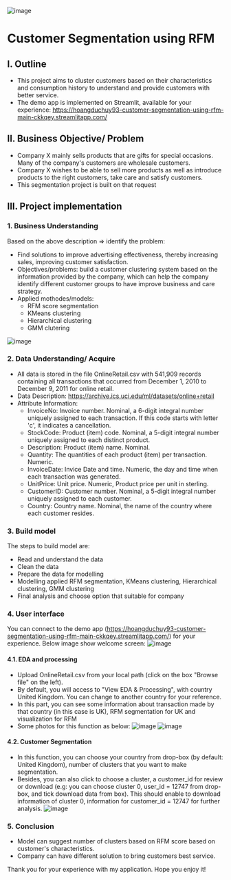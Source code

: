 ![image](https://user-images.githubusercontent.com/91864024/178642808-201e7d4e-7c46-499c-a16d-24b32190c179.png)
# Customer Segmentation using RFM
## I. Outline
- This project aims to cluster customers based on their characteristics and consumption history to understand and provide customers with better service.
- The demo app is implemented on Streamlit, available for your experience:
https://hoangduchuy93-customer-segmentation-using-rfm-main-ckkqey.streamlitapp.com/
## II. Business Objective/ Problem
- Company X mainly sells products that are gifts for special occasions. Many of the company's customers are wholesale customers.
- Company X wishes to be able to sell more products as well as introduce products to the right customers, take care and satisfy customers.
- This segmentation project is built on that request
## III. Project implementation
### 1. Business Understanding
Based on the above description => identify the problem:

- Find solutions to improve advertising effectiveness, thereby increasing sales, improving customer satisfaction.
- Objectives/problems: build a customer clustering system based on the information provided by the company, which can help the company identify different customer groups to have improve business and care strategy.
- Applied mothodes/models:
  - RFM score segmentation
  - KMeans clustering
  - Hierarchical clustering
  - GMM clutering

![image](https://user-images.githubusercontent.com/91864024/178650606-5afdf562-5658-4d1e-9543-c2933e2c2661.png)
### 2. Data Understanding/ Acquire
- All data is stored in the file OnlineRetail.csv with 541,909 records containing all transactions that occurred from December 1, 2010 to December 9, 2011 for online retail.
- Data Description: https://archive.ics.uci.edu/ml/datasets/online+retail
- Attribute Information:
  - InvoiceNo: Invoice number. Nominal, a 6-digit integral number uniquely assigned to each transaction. If this code starts with letter 'c', it indicates a cancellation.
  - StockCode: Product (item) code. Nominal, a 5-digit integral number uniquely assigned to each distinct product.
  - Description: Product (item) name. Nominal.
  - Quantity: The quantities of each product (item) per transaction. Numeric.
  - InvoiceDate: Invice Date and time. Numeric, the day and time when each transaction was generated.
  - UnitPrice: Unit price. Numeric, Product price per unit in sterling.
  - CustomerID: Customer number. Nominal, a 5-digit integral number uniquely assigned to each customer.
  - Country: Country name. Nominal, the name of the country where each customer resides.
### 3. Build model
The steps to build model are:
- Read and understand the data
- Clean the data
- Prepare the data for modelling
- Modelling applied RFM segmentation, KMeans clustering, Hierarchical clustering, GMM clustering
- Final analysis and choose option that suitable for company
### 4. User interface
You can connect to the demo app (https://hoangduchuy93-customer-segmentation-using-rfm-main-ckkqey.streamlitapp.com/) for your experience. Below image show welcome screen:
![image](https://user-images.githubusercontent.com/91864024/178672346-1ce4424d-cc84-4da3-8e8b-cf16cdbd14dc.png)

#### 4.1. EDA and processing
- Upload OnlineRetail.csv from your local path (click on the box "Browse file" on the left).
- By default, you will access to "View EDA & Processing", with country United Kingdom. You can change to another country for your reference. 
- In this part, you can see some information about transaction made by that country (in this case is UK), RFM segmentation for UK and visualization for RFM
- Some photos for this function as below:
![image](https://user-images.githubusercontent.com/91864024/178682454-394c99dd-98e0-47ba-bc34-6f721d9f419d.png)
![image](https://user-images.githubusercontent.com/91864024/178682650-02c9d473-bec2-4e9e-9886-6b075abef1eb.png)

#### 4.2. Customer Segmentation
- In this function, you can choose your country from drop-box (by default: United Kingdom), number of clusters that you want to make segmentation.
- Besides, you can also click to choose a cluster, a customer_id for review or download (e.g: you can choose cluster 0, user_id = 12747 from drop-box, and tick download data from box). This should enable to download information of cluster 0, information for customer_id = 12747 for further analysis.
![image](https://user-images.githubusercontent.com/91864024/178686233-73aa2f3d-e9cb-461d-b3ad-38f093b42cc7.png)

### 5. Conclusion
- Model can suggest number of clusters based on RFM score based on customer's characteristics.
- Company can have different solution to bring customers best service.

Thank you for your experience with my application. Hope you enjoy it!



  
